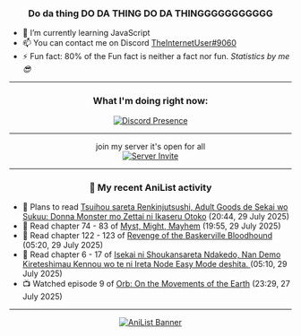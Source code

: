 <div align="center">

### Do da thing DO DA THING DO DA THINGGGGGGGGGGG
</div>

- 🌱 I’m currently learning JavaScript
- 📫 You can contact me on Discord [TheInternetUser#9060](https://discord.com/users/534117072796385300)
- ⚡ Fun fact: 80% of the Fun fact is neither a fact nor fun. _Statistics by me 😎_
<hr>

<div align="center">

### What I'm doing right now:
[![Discord Presence](https://lanyard.cnrad.dev/api/534117072796385300)](https://discord.com/users/534117072796385300)
<hr>

join my server it's open for all <br>
[![Server Invite](https://invidget.switchblade.xyz/bfYgVHxrSs)](https://discord.gg/bfYgVHxrSs)

<hr>
  
### 🌸 My recent AniList activity

</div>

<!-- ANILIST_ACTIVITY:start -->

-   📖 Plans to read [Tsuihou sareta Renkinjutsushi, Adult Goods de Sekai wo Sukuu: Donna Monster mo Zettai ni Ikaseru Otoko](https://anilist.co/manga/187581) (20:44, 29 July 2025)
-   📖 Read chapter 74 - 83 of [Myst, Might, Mayhem](https://anilist.co/manga/175946) (19:55, 29 July 2025)
-   📖 Read chapter 122 - 123 of [Revenge of the Baskerville Bloodhound](https://anilist.co/manga/163824) (05:20, 29 July 2025)
-   📖 Read chapter 6 - 17 of [Isekai ni Shoukansareta Ndakedo, Nan Demo Kireteshimau Kennou wo te ni Ireta Node Easy Mode deshita. ](https://anilist.co/manga/173917) (05:10, 29 July 2025)
-   📺 Watched episode 9 of [Orb: On the Movements of the Earth](https://anilist.co/anime/151514) (23:29, 27 July 2025)

<!-- ANILIST_ACTIVITY:end -->
<hr>

<div align="center">

[![AniList Banner](https://img.anili.st/User/929966)](https://anilist.co/user/TheInternetUser)

<!-- ![Profile views](https://gpvc.arturio.dev/TheInternetUse7) Since 2023-01-09 -->
<br>


</div>
